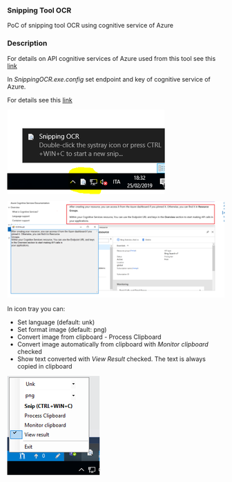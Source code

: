 ﻿### Snipping Tool OCR
PoC of snipping tool OCR using cognitive service of Azure

### Description
For details on API cognitive services of Azure used from this tool see this [link](https://westus.dev.cognitive.microsoft.com/docs/services/56f91f2d778daf23d8ec6739/operations/56f91f2e778daf14a499e1fc) 

In *SnippingOCR.exe.config* set endpoint and key of cognitive service of Azure. 

For details see this [link](https://docs.microsoft.com/en-us/azure/cognitive-services/cognitive-services-apis-create-account)

![Icon Tray](Images/IconTray.PNG)


![OCR](Images/OCR.PNG)

In icon tray you can:
- Set language (default: unk)
- Set format image (default: png)
- Convert image from clipboard - Process Clipboard
- Convert image automatically from clipboard with *Monitor clipboard* checked 
- Show text converted with *View Result* checked. The text is always copied in clipboard
  
![Icon Tray Menu](Images/IconTrayMenu.png)
